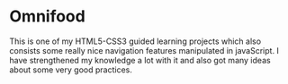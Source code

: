 # Omnifood
This is one of my HTML5-CSS3 guided learning projects which also consists some really nice navigation features manipulated in javaScript. I have strengthened my knowledge a lot with it and also got many ideas about some very good practices.
